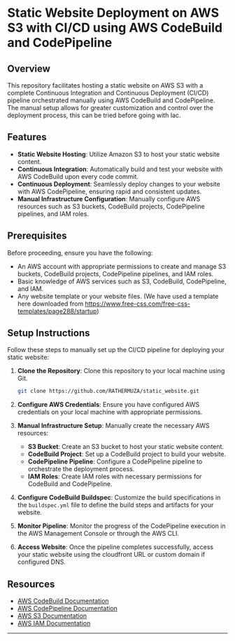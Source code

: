 # Static Website Deployment on AWS S3 with CI/CD using AWS CodeBuild and CodePipeline

## Overview

This repository facilitates hosting a static website on AWS S3 with a complete Continuous Integration and Continuous Deployment (CI/CD) pipeline orchestrated manually using AWS CodeBuild and CodePipeline. The manual setup allows for greater customization and control over the deployment process, this can be tried before going with Iac.

## Features

- **Static Website Hosting**: Utilize Amazon S3 to host your static website content.
- **Continuous Integration**: Automatically build and test your website with AWS CodeBuild upon every code commit.
- **Continuous Deployment**: Seamlessly deploy changes to your website with AWS CodePipeline, ensuring rapid and consistent updates.
- **Manual Infrastructure Configuration**: Manually configure AWS resources such as S3 buckets, CodeBuild projects, CodePipeline pipelines, and IAM roles.

## Prerequisites

Before proceeding, ensure you have the following:

- An AWS account with appropriate permissions to create and manage S3 buckets, CodeBuild projects, CodePipeline pipelines, and IAM roles.
- Basic knowledge of AWS services such as S3, CodeBuild, CodePipeline, and IAM.
- Any website template or your website files. (We have used a template here downloaded from https://www.free-css.com/free-css-templates/page288/startup)

## Setup Instructions

Follow these steps to manually set up the CI/CD pipeline for deploying your static website:

1. **Clone the Repository**: Clone this repository to your local machine using Git.
   ```bash
   git clone https://github.com/RATHERMUZA/static_website.git
   ```

2. **Configure AWS Credentials**: Ensure you have configured AWS credentials on your local machine with appropriate permissions.

3. **Manual Infrastructure Setup**: Manually create the necessary AWS resources:
   - **S3 Bucket**: Create an S3 bucket to host your static website content.
   - **CodeBuild Project**: Set up a CodeBuild project to build your website.
   - **CodePipeline Pipeline**: Configure a CodePipeline pipeline to orchestrate the deployment process.
   - **IAM Roles**: Create IAM roles with necessary permissions for CodeBuild and CodePipeline.

4. **Configure CodeBuild Buildspec**: Customize the build specifications in the `buildspec.yml` file to define the build steps and artifacts for your website.

5. **Monitor Pipeline**: Monitor the progress of the CodePipeline execution in the AWS Management Console or through the AWS CLI.

6. **Access Website**: Once the pipeline completes successfully, access your static website using the cloudfront URL or custom domain if configured DNS.

## Resources

- [AWS CodeBuild Documentation](https://docs.aws.amazon.com/codebuild)
- [AWS CodePipeline Documentation](https://docs.aws.amazon.com/codepipeline)
- [AWS S3 Documentation](https://docs.aws.amazon.com/s3)
- [AWS IAM Documentation](https://docs.aws.amazon.com/iam)

---
